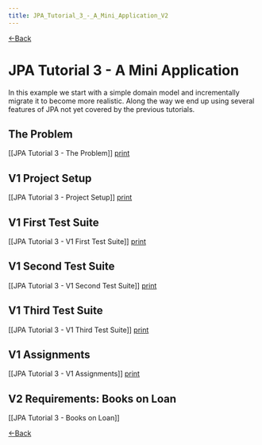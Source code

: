 ```yaml
---
title: JPA_Tutorial_3_-_A_Mini_Application_V2
---
```

[<-Back]({{_site.pagesurl}}/EJB_3_and_Java_Persistence_API)

# JPA Tutorial 3 - A Mini Application

In this example we start with a simple domain model and incrementally migrate it to become more realistic. Along the way we end up using several features of JPA not yet covered by the previous tutorials.

## The Problem
[[JPA Tutorial 3 - The Problem]]  [print](http://schuchert.wikispaces.com/JPA+Tutorial+3+-+The+Problem?f=print)

## V1 Project Setup
[[JPA Tutorial 3 - Project Setup]]  [print](http://schuchert.wikispaces.com/JPA+Tutorial+3+-+Project+Setup?f=print)

## V1 First Test Suite
[[JPA Tutorial 3 - V1 First Test Suite]]  [print](http://schuchert.wikispaces.com/JPA+Tutorial+3+-+V1+First+Test+Suite?f=print)

## V1 Second Test Suite
[[JPA Tutorial 3 - V1 Second Test Suite]]   [print](http://schuchert.wikispaces.com/JPA+Tutorial+3+-+V1+Second+Test+Suite?f=print)

## V1 Third Test Suite
[[JPA Tutorial 3 - V1 Third Test Suite]]   [print](http://schuchert.wikispaces.com/JPA+Tutorial+3+-+V1+Third+Test+Suite?f=print)

## V1 Assignments
[[JPA Tutorial 3 - V1 Assignments]]   [print](http://schuchert.wikispaces.com/JPA+Tutorial+3+-+V1+Assignments?f=print)

## V2 Requirements: Books on Loan
[[JPA Tutorial 3 - Books on Loan]]

[<-Back]({{_site.pagesurl}}/EJB_3_and_Java_Persistence_API)
